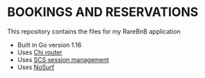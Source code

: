 # BOOKINGS AND RESERVATIONS

This repository contains the files for my RareBnB application

- Built in Go version 1.16
- Uses [Chi router](github.com/go-chi/chi/v5)
- Uses [SCS session management](github.com/alexedwards/scs/v2)
- Uses [NoSurf](github.com/justinas/nosurf) 
